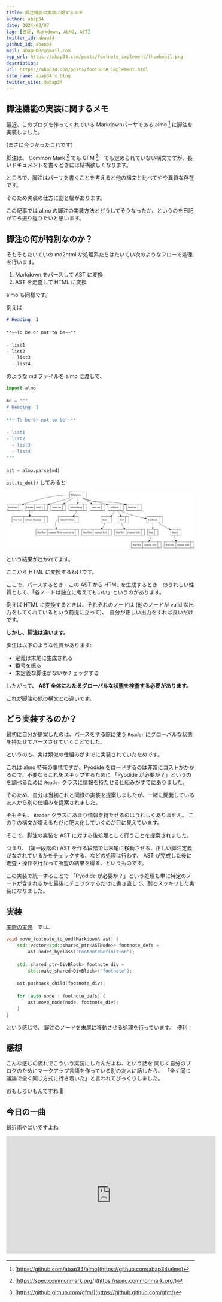 ```yaml
---
title: 脚注機能の実装に関するメモ
author: abap34
date: 2024/08/07
tag: [日記, Markdown, ALMO, AST]
twitter_id: abap34
github_id: abap34
mail: abap0002@gmail.com
ogp_url: https://abap34.com/posts/footnote_implement/thumbnail.png
description: 
url: https://abap34.com/posts/footnote_implement.html
site_name: abap34's blog
twitter_site: @abap34
---
```


## 脚注機能の実装に関するメモ

最近、このブログを作ってくれている Markdownパーサである almo [^1] に脚注を実装しました。

(まさに今つかったこれです)


脚注は、 Common Mark [^2] でも GFM [^3]　でも定められていない構文ですが、長いドキュメントを書くときには結構欲しくなります。

[^1]: [https://github.com/abap34/almo](https://github.com/abap34/almo)
[^2]: [https://spec.commonmark.org/](https://spec.commonmark.org/)
[^3]: [https://github.github.com/gfm/](https://github.github.com/gfm/)


ところで、脚注はパーサを書くことを考えると他の構文と比べてやや異質な存在です。

そのため実装の仕方に割と幅があります。　

この記事では almo の脚注の実装方法とどうしてそうなったか、というのを日記がてら振り返りたいと思います。

## 脚注の何が特別なのか？

そもそもたいていの md2html な処理系たちはたいてい次のようなフローで処理を行います。

1. Markdown をパースして AST に変換
2. AST を走査して HTML に変換

almo も同様です。


例えば

```md
# Heading  1

**~~To be or not to be~~**

- list1
- list2
  - list3
  - list4
```

のような md ファイルを almo に渡して、

```python
import almo

md = """
# Heading  1

**~~To be or not to be~~**

- list1
- list2
  - list3
  - list4
"""

ast = almo.parse(md)
```


`ast.to_dot()` してみると

![](footnote_implement/ast.svg)

という結果が吐かれてます。


ここから HTML に変換するわけです。


ここで、パースするとき・この AST から HTML を生成するとき　のうれしい性質として、「各ノードは独立に考えてもいい」というのがあります。


例えば HTML に変換するときは、それぞれのノードは (他のノードが valid な出力をしてくれているという前提に立って)、　自分が正しい出力をすれば良いだけです。



<span class="lined">**しかし、脚注は違います。**</span>



脚注は以下のような性質があります:

- 定義は末尾に生成される
- 番号を振る
- 未定義な脚注がないかチェックする


したがって、 **AST 全体にわたるグローバルな状態を検査する必要があります。**

これが脚注の他の構文との違いです。


## どう実装するのか？

最初に自分が提案したのは、パースをする際に使う `Reader` にグローバルな状態を持たせてパースさせていくことでした。


というのも、実は類似の仕組みがすでに実装されていたためです。

これは almo 特有の事情ですが、Pyodide をロードするのは非常にコストがかかるので、不要ならこれをスキップするために
「Pyodide が必要か？」というのを調べるために `Reader` クラスに情報を持たせる仕組みがすでにありました。


そのため、自分は当初これと同様の実装を提案しましたが、一緒に開発している友人から別の仕組みを提案されました。



そもそも、 `Reader` クラスにあまり情報を持たせるのはうれしくありません。
この手の構文が増えるたびに肥大化していくのが目に見えています。


そこで、脚注の実装を AST に対する後処理として行うことを提案されました。



つまり、 (第一段階の) AST を作る段階では末尾に移動させる、正しい脚注定義がなされているかをチェックする、などの処理は行わず、
AST が完成した後に走査・操作を行なって所望の結果を得る、というものです。


この実装で統一することで 「Pyodide が必要か？」という処理も単に特定のノードが含まれるかを最後にチェックするだけに書き直して、割とスッキリした実装になりました。


## 実装

[実際の実装](https://github.com/abap34/almo/blob/b3389f3126551e85ae6d3bebe8a77913793fa61d/src/render.hpp#L100)　では、


```cpp
void move_footnote_to_end(Markdown& ast) {
    std::vector<std::shared_ptr<ASTNode>> footnote_defs =
        ast.nodes_byclass("FootnoteDefinition");

    std::shared_ptr<DivBlock> footnote_div =
        std::make_shared<DivBlock>("footnote");

    ast.pushback_child(footnote_div);

    for (auto node : footnote_defs) {
        ast.move_node(node, footnote_div);
    }
}
```

という感じで、 脚注のノードを末尾に移動させる処理を行っています。　便利！


## 感想

こんな感じの流れでこういう実装にしたんだよね、という話を 同じく自分のブログのためにマークアップ言語を作っている別の友人に話したら、
「全く同じ議論で全く同じ方式に行き着いた」と言われてびっくりしました。　

おもしろいもんですね 🤗


## 今日の一曲

最近雨やばいですよね


<iframe width="560" height="315" src="https://www.youtube.com/embed/yEpKC0wXy4M?si=MvIcU92Y6I_1f1rt" title="YouTube video player" frameborder="0" allow="accelerometer; autoplay; clipboard-write; encrypted-media; gyroscope; picture-in-picture; web-share" referrerpolicy="strict-origin-when-cross-origin" allowfullscreen></iframe>



